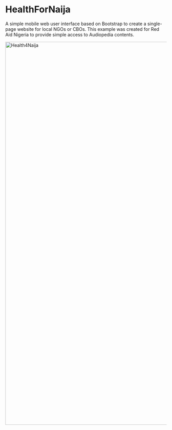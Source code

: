 # HealthForNaija

A simple mobile web user interface based on Bootstrap to create a single-page website for local NGOs or CBOs. This example was created for Red Aid Nigeria to provide simple access to Audiopedia contents.


<img width="1193" alt="Health4Naija" src="https://user-images.githubusercontent.com/32398058/162486222-4a458e1e-e76a-450d-a94b-ea43e0452bc2.png">
